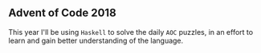 ## Advent of Code 2018

This year I'll be using `Haskell` to solve the daily `AOC` puzzles, in an effort to learn and gain better understanding of the language.
